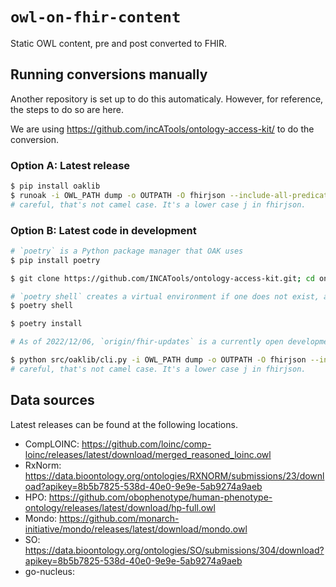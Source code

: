 # `owl-on-fhir-content`
Static OWL content, pre and post converted to FHIR.

## Running conversions manually
Another repository is set up to do this automaticaly. However, for reference, the steps to do so are here.

We are using https://github.com/incATools/ontology-access-kit/ to do the conversion.

### Option A: Latest release
```sh
$ pip install oaklib
$ runoak -i OWL_PATH dump -o OUTPATH -O fhirjson --include-all-predicates
# careful, that's not camel case. It's a lower case j in fhirjson.
```

### Option B: Latest code in development
```sh
# `poetry` is a Python package manager that OAK uses
$ pip install poetry

$ git clone https://github.com/INCATools/ontology-access-kit.git; cd ontology-access-kit

# `poetry shell` creates a virtual environment if one does not exist, and activates it
$ poetry shell

$ poetry install

# As of 2022/12/06, `origin/fhir-updates` is a currently open development branch. It may be that `main` also has updates that haven't yet made it to release, so you could try running from that branch. If `origin/fhir-updates` is already closed/merged, you can look to see if there are any other open FHIR-related branches https://github.com/INCATools/ontology-access-kit/pulls 

$ python src/oaklib/cli.py -i OWL_PATH dump -o OUTPATH -O fhirjson --include-all-predicates
# careful, that's not camel case. It's a lower case j in fhirjson.
```

## Data sources
Latest releases can be found at the following locations.
- CompLOINC: https://github.com/loinc/comp-loinc/releases/latest/download/merged_reasoned_loinc.owl
- RxNorm: https://data.bioontology.org/ontologies/RXNORM/submissions/23/download?apikey=8b5b7825-538d-40e0-9e9e-5ab9274a9aeb
- HPO: https://github.com/obophenotype/human-phenotype-ontology/releases/latest/download/hp-full.owl
- Mondo: https://github.com/monarch-initiative/mondo/releases/latest/download/mondo.owl
- SO: https://data.bioontology.org/ontologies/SO/submissions/304/download?apikey=8b5b7825-538d-40e0-9e9e-5ab9274a9aeb
- go-nucleus: 

